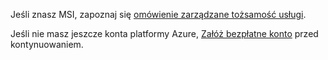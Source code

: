 Jeśli znasz MSI, zapoznaj się [omówienie zarządzane tożsamość usługi](../articles/active-directory/msi-overview.md).

Jeśli nie masz jeszcze konta platformy Azure, [Załóż bezpłatne konto](https://azure.microsoft.com/free/) przed kontynuowaniem.
